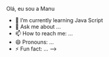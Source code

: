 Olá, eu sou a Manu


- 🌱 I’m currently learning Java Script
- 💬 Ask me about ...
- 📫 How to reach me: ...
- 😄 Pronouns: ...
- ⚡ Fun fact: ...
-->
